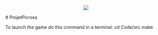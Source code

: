 <p align="center"><img src="https://github.com/bdi-carlo/ProjetPicross/blob/master/Docs/Images/LogoFinal.jpg" /></p>
# ProjetPicross

To launch the game do this command in a terminal:
cd Code/src
make

